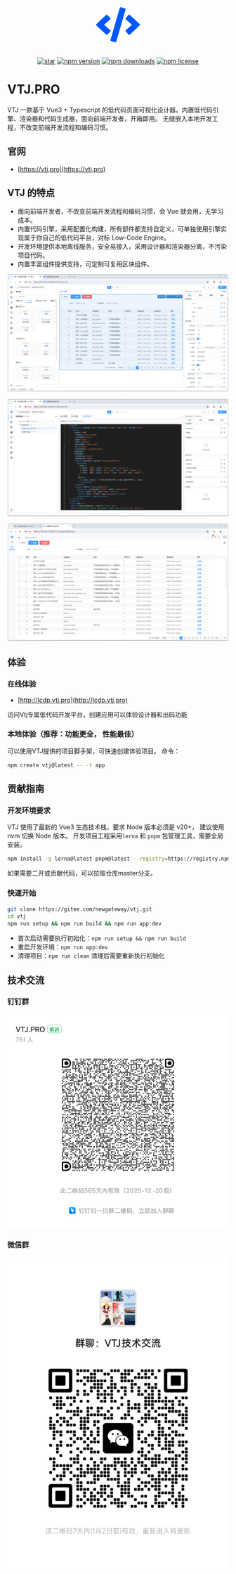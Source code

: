 <div align="center"> <a href="https://github.com/kailong321200875/vue-element-plus-admin"> <img width="100" src="./platforms/pro/public/logo.svg"> </a> <br> <br>

[![star](https://gitee.com/newgateway/vtj/badge/star.svg?theme=gvp)](https://gitee.com/newgateway/vtj)
[![npm version](https://img.shields.io/npm/v/@vtj/pro.svg?style=flat-square)](https://www.npmjs.com/package/@vtj/pro)
[![npm downloads](https://img.shields.io/npm/dt/@vtj/pro.svg?style=flat-square)](https://npm-stat.com/charts.html?package=@vtj/pro)
[![npm license](https://img.shields.io/github/license/mashape/apistatus.svg)](LICENSE)

</div>

# VTJ.PRO

VTJ 一款基于 Vue3 + Typescript 的低代码页面可视化设计器。内置低代码引擎、渲染器和代码生成器，面向前端开发者，开箱即用。 无缝嵌入本地开发工程，不改变前端开发流程和编码习惯。

## 官网

- [https://vtj.pro](https://vtj.pro)

## VTJ 的特点

- 面向前端开发者，不改变前端开发流程和编码习惯，会 Vue 就会用，无学习成本。
- 内置代码引擎，采用配置化构建，所有部件都支持自定义，可单独使用引擎实现属于你自己的低代码平台，对标 Low-Code Engine。
- 开发环境提供本地离线服务，安全易接入，采用设计器和渲染器分离，不污染项目代码。
- 内置丰富组件提供支持，可定制可复用区块组件。

![输入图片说明](dev/public/preview/p1.png)

![输入图片说明](dev/public/preview/p2.png)

![输入图片说明](dev/public/preview/p3.png)

## 体验

### 在线体验

- [http://lcdp.vtj.pro](http://lcdp.vtj.pro)

访问Vtj专属低代码开发平台，创建应用可以体验设计器和出码功能

### 本地体验（推荐：功能更全， 性能最佳）

可以使用VTJ提供的项目脚手架，可快速创建体验项目。 命令：

```sh
npm create vtj@latest -- -t app
```

## 贡献指南

### 开发环境要求

VTJ 使用了最新的 Vue3 生态技术栈，要求 Node 版本必须是 v20+， 建议使用 nvm 切换 Node 版本。
开发项目工程采用`lerna` 和 `pnpm` 包管理工具，需要全局安装。

```sh
npm install -g lerna@latest pnpm@latest --registry=https://registry.npmmirror.com
```

如果需要二开或贡献代码，可以拉取仓库master分支。

### 快速开始

```sh
git clone https://gitee.com/newgateway/vtj.git
cd vtj
npm run setup && npm run build && npm run app:dev
```

- 首次启动需要执行初始化：`npm run setup && npm run build`
- 重启开发环境：`npm run app:dev`
- 清理项目：`npm run clean` 清理后需要重新执行初始化

## 技术交流

### 钉钉群

![钉钉群](./dingtalk.png)

### 微信群

![微信群](./wechat.png)
